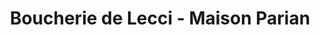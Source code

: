 ---
title: "Boucherie de Lecci - Maison Parian"
url: /lecci/boucherie-de-lecci-maison-parian/
shop: Metzgerei
---